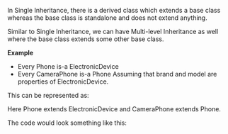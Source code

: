 
In Single Inheritance, there is a derived class which extends a base class whereas the base class is standalone and does not extend anything.

Similar to Single Inheritance, we can have Multi-level Inheritance as well where the base class extends some other base class.

**Example**
- Every Phone is-a ElectronicDevice
- Every CameraPhone is-a Phone
Assuming that brand and model are properties of ElectronicDevice.

This can be represented as:

Here Phone extends ElectronicDevice and CameraPhone extends Phone.

The code would look something like this:

